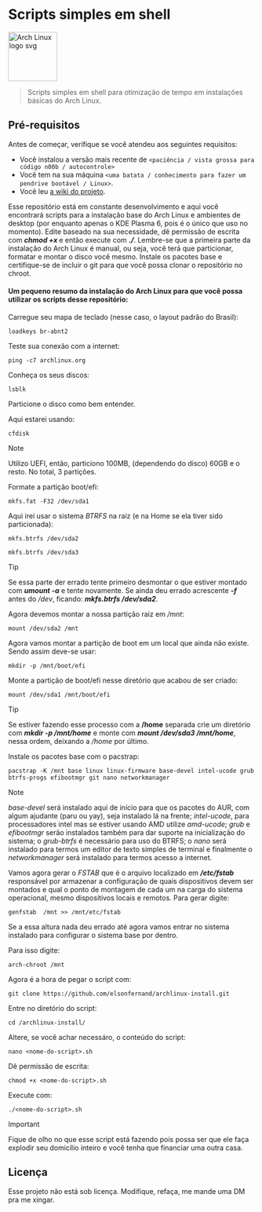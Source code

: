 # Scripts simples em shell

<img align="center" src="https://archlinux.org/static/logos/archlinux-logo-dark-scalable.518881f04ca9.svg" alt="Arch Linux logo svg" height="100">

> Scripts simples em shell para otimização de tempo em instalações básicas do Arch Linux.

## Pré-requisitos

Antes de começar, verifique se você atendeu aos seguintes requisitos:

- Você instalou a versão mais recente de `<paciência / vista grossa para código n00b / autocontrole>`
- Você tem na sua máquina `<uma batata / conhecimento para fazer um pendrive bootável / Linux>`.
- Você leu <a href="https://wiki.archlinux.org/title/Installation_guide" target="blank">a wiki do projeto</a>.

Esse repositório está em constante desenvolvimento e aqui você encontrará scripts para a instalação base do Arch Linux e ambientes de desktop (por enquanto apenas o KDE Plasma 6, pois é o único que uso no momento). Edite baseado na sua necessidade, dê permissão de escrita com ***chmod +x <nome-do-script>*** e então execute com ***./<nome-do-script>***. Lembre-se que a primeira parte da instalação do Arch Linux é manual, ou seja, você terá que particionar, formatar e montar o disco você mesmo. Instale os pacotes base e certifique-se de incluir o git para que você possa clonar o repositório no chroot.

#### Um pequeno resumo da instalação do Arch Linux para que você possa utilizar os scripts desse repositório:

Carregue seu mapa de teclado (nesse caso, o layout padrão do Brasil):

```
loadkeys br-abnt2
```

Teste sua conexão com a internet:

```
ping -c7 archlinux.org
```

Conheça os seus discos:

```
lsblk
```

Particione o disco como bem entender.

Aqui estarei usando:

```
cfdisk
```
> [!NOTE]
> Utilizo UEFI, então, particiono 100MB, (dependendo do disco) 60GB e o resto. No total, 3 partições. 


Formate a partição boot/efi:

```
mkfs.fat -F32 /dev/sda1
```
Aqui irei usar o sistema *BTRFS* na raiz (e na Home se ela tiver sido particionada):

```
mkfs.btrfs /dev/sda2
```
```
mkfs.btrfs /dev/sda3
```
> [!TIP]
> Se essa parte der errado tente primeiro desmontar o que estiver montado com ***umount -a*** e tente novamente. Se ainda deu errado acrescente ***-f*** antes do */dev*, ficando: ***mkfs.btrfs /dev/sda2***.

Agora devemos montar a nossa partição raiz em */mnt*:

```
mount /dev/sda2 /mnt
```

Agora vamos montar a partição de boot em um local que ainda não existe. Sendo assim deve-se usar:
```
mkdir -p /mnt/boot/efi
```

Monte a partição de boot/efi nesse diretório que acabou de ser criado:
```
mount /dev/sda1 /mnt/boot/efi
```

> [!TIP]
> Se estiver fazendo esse processo com a **/home** separada crie um diretório com ***mkdir -p /mnt/home*** e monte com ***mount /dev/sda3 /mnt/home***, nessa ordem, deixando a */home* por último.

Instale os pacotes base com o pacstrap:
```
pacstrap -K /mnt base linux linux-firmware base-devel intel-ucode grub btrfs-progs efibootmgr git nano networkmanager
```
> [!NOTE]
> *base-devel* será instalado aqui de início para que os pacotes do AUR, com algum ajudante (paru ou yay), seja instalado lá na frente; *intel-ucode*, para processadores intel mas se estiver usando AMD utilize *amd-ucode*; *grub* e *efibootmgr* serão instalados também para dar suporte na inicialização do sistema; o *grub-btrfs* é necessário para uso do BTRFS; o *nano* será instalado para termos um editor de texto simples de terminal e finalmente o *networkmanager* será instalado para termos acesso a internet.

Vamos agora gerar o *FSTAB* que é o arquivo localizado em ***/etc/fstab*** responsável por armazenar a configuração de quais dispositivos devem ser montados e qual o ponto de montagem de cada um na carga do sistema operacional, mesmo dispositivos locais e remotos. Para gerar digite:
```
genfstab  /mnt >> /mnt/etc/fstab
```
Se a essa altura nada deu errado até agora vamos entrar no sistema instalado para configurar o sistema base por dentro.

Para isso digite:
```
arch-chroot /mnt
```
Agora é a hora de pegar o script com:
```
git clone https://github.com/elsonfernand/archlinux-install.git
```
Entre no diretório do script:
```
cd /archlinux-install/
```
Altere, se você achar necessáro, o conteúdo do script:
```
nano <nome-do-script>.sh
```
Dê permissão de escrita:
```
chmod +x <nome-do-script>.sh
```
Execute com:
```
./<nome-do-script>.sh
```
> [!IMPORTANT]
> Fique de olho no que esse script está fazendo pois possa ser que ele faça explodir seu domicílio inteiro e você tenha que financiar uma outra casa.

## Licença

Esse projeto não está sob licença. Modifique, refaça, me mande uma DM pra me xingar.
